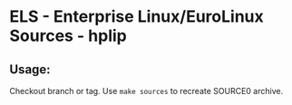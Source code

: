 # ELS - Enterprise Linux/EuroLinux Sources - hplip
 
## Usage:
  Checkout branch or tag. Use `make sources` to recreate  SOURCE0 archive.
